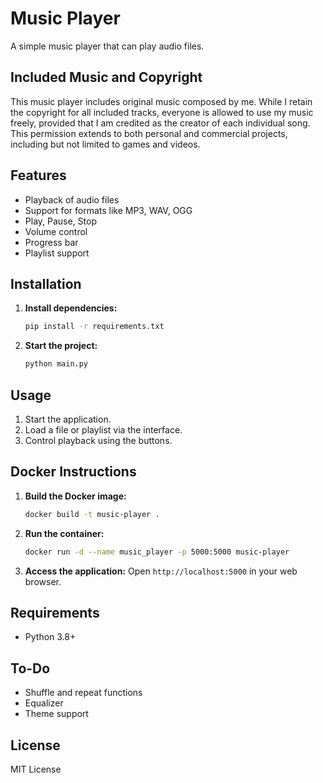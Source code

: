 # Music Player

A simple music player that can play audio files.

## Included Music and Copyright

This music player includes original music composed by me. While I retain the copyright for all included tracks, everyone is allowed to use my music freely, provided that I am credited as the creator of each individual song. This permission extends to both personal and commercial projects, including but not limited to games and videos.

## Features

- Playback of audio files
- Support for formats like MP3, WAV, OGG
- Play, Pause, Stop
- Volume control
- Progress bar
- Playlist support

## Installation

1. **Install dependencies:**
   ```bash
   pip install -r requirements.txt
   ```
2. **Start the project:**
   ```bash
   python main.py
   ```

## Usage

1. Start the application.
2. Load a file or playlist via the interface.
3. Control playback using the buttons.

## Docker Instructions

1. **Build the Docker image:**
   ```bash
   docker build -t music-player .
   ```
2. **Run the container:**
   ```bash
   docker run -d --name music_player -p 5000:5000 music-player
   ```
3. **Access the application:**
   Open `http://localhost:5000` in your web browser.

## Requirements

- Python 3.8+

## To-Do

- Shuffle and repeat functions
- Equalizer
- Theme support

## License

MIT License


